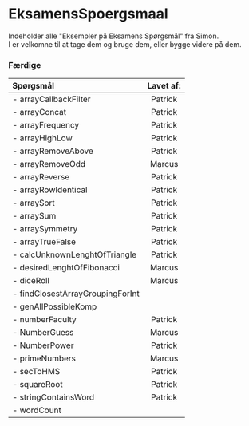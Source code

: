 # EksamensSpoergsmaal

Indeholder alle "Eksempler på Eksamens Spørgsmål" fra Simon.  
I er velkomne til at tage dem og bruge dem, eller bygge videre på dem.


### Færdige
| Spørgsmål | Lavet af: |
| :------- | :-------: |
| - arrayCallbackFilter | Patrick |
| - arrayConcat | Patrick |
| - arrayFrequency | Patrick |
| - arrayHighLow | Patrick |
| - arrayRemoveAbove | Patrick |
| - arrayRemoveOdd | Marcus |
| - arrayReverse | Patrick |
| - arrayRowIdentical | Patrick |
| - arraySort | Patrick |
| - arraySum | Patrick |
| - arraySymmetry | Patrick |
| - arrayTrueFalse | Patrick |
| - calcUnknownLenghtOfTriangle | Patrick |
| - desiredLenghtOfFibonacci | Marcus |
| - diceRoll | Marcus |
| - findClosestArrayGroupingForInt |  |
| - genAllPossibleKomp |  |
| - numberFaculty | Patrick |
| - NumberGuess | Marcus |
| - NumberPower | Patrick |
| - primeNumbers | Marcus |
| - secToHMS | Patrick |
| - squareRoot | Patrick |
| - stringContainsWord | Patrick |
| - wordCount |  |

